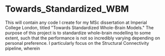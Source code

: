 # Towards_Standardized_WBM
This will contain any code I create for my MSc dissertation at Imperial College London, titled "Towards Standardized Whole-Brain Models."
The purpose of this project is to standardize whole-brain modelling to some extent, such that the performance is not so incredibly varying depending on personal preference. 
I particularly focus on the Structural Connectivity pipeline, wherein
